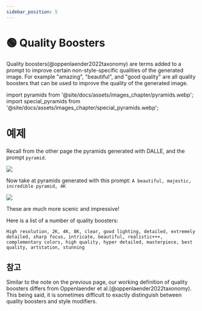 ```yaml
---
sidebar_position: 5
---
```


# 🟢 Quality Boosters

Quality boosters(@oppenlaender2022taxonomy) are terms added to a prompt to improve certain non-style-specific qualities of the generated image. For example "amazing", "beautiful", and "good quality" are all quality boosters that can be used to improve the quality of the generated image.

import pyramids from '@site/docs/assets/images_chapter/pyramids.webp';
import special_pyramids from '@site/docs/assets/images_chapter/special_pyramids.webp';

# 예제

Recall from the other page the pyramids generated with DALLE, and the prompt `pyramid`.

<div style={{textAlign: 'center'}}>
  <img src={pyramids} style={{width: "750px"}} />
</div>

Now take at pyramids generated with this prompt: `A beautiful, majestic, incredible pyramid, 4K`

<div style={{textAlign: 'center'}}>
  <img src={special_pyramids} style={{width: "750px"}} />
</div>

These are much more scenic and impressive!

Here is a list of a number of quality boosters:
```text
High resolution, 2K, 4K, 8K, clear, good lighting, detailed, extremely detailed, sharp focus, intricate, beautiful, realistic+++, complementary colors, high quality, hyper detailed, masterpiece, best quality, artstation, stunning
```

## 참고

Similar to the note on the previous page, our working definition of quality boosters differs from Oppenlaender et al.(@oppenlaender2022taxonomy). This being said, it is sometimes difficult to exactly distinguish between quality boosters and style modifiers.